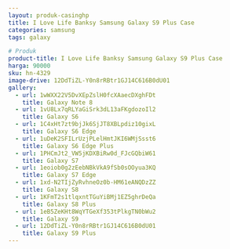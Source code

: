 ```yaml
---
layout: produk-casinghp
title: I Love Life Banksy Samsung Galaxy S9 Plus Case
categories: samsung
tags: galaxy

# Produk
product-title: I Love Life Banksy Samsung Galaxy S9 Plus Case
harga: 90000
sku: hn-4329
image-drive: 12DdTiZL-Y0n8rRBtr1GJ14C616B0dU01
gallery:
  - url: 1wWXX22V5DvXEpZslH0fcXAaecDXghFDt
    title: Galaxy Note 8
  - url: 1vU8Lx7qRLYaGiSrk3dL13aFKgdozoIl2
    title: Galaxy S6
  - url: 1C4xHt7zt9bjJk6SjJT8XBLpdiz10gixL
    title: Galaxy S6 Edge
  - url: 1uDeK2SFILrUzjPLelHmtJKI6WMjSsst6
    title: Galaxy S6 Edge Plus
  - url: 1PHCmJt2_VW5jKDXBiRw0d_FJcGQbiW61
    title: Galaxy S7
  - url: 1eoiob0g2zEebNBkVkA9fSb0sOOyua3KQ
    title: Galaxy S7 Edge
  - url: 1xd-N2TIjZyRvhneOz0b-HM61eANQDzZZ
    title: Galaxy S8
  - url: 1KFmT2s1tlqxntTGuYiBMj1EZ5ghrDeQa
    title: Galaxy S8 Plus
  - url: 1eB5ZeKHt8WqYTGeXf353tPlkgTN0bWu2
    title: Galaxy S9
  - url: 12DdTiZL-Y0n8rRBtr1GJ14C616B0dU01
    title: Galaxy S9 Plus
---
```

